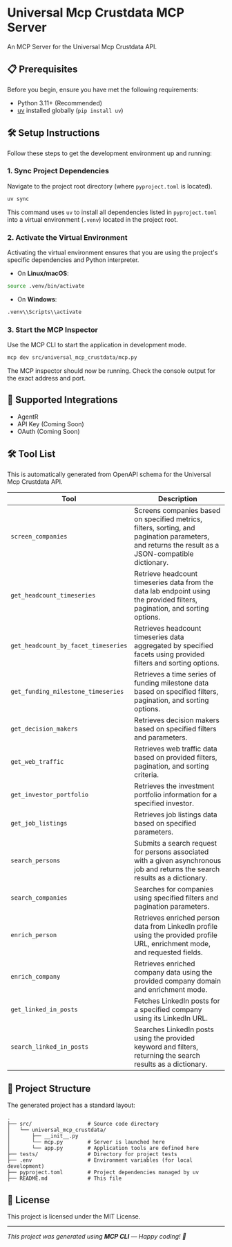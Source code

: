 # Universal Mcp Crustdata MCP Server

An MCP Server for the Universal Mcp Crustdata API.

## 📋 Prerequisites

Before you begin, ensure you have met the following requirements:
* Python 3.11+ (Recommended)
* [uv](https://github.com/astral-sh/uv) installed globally (`pip install uv`)

## 🛠️ Setup Instructions

Follow these steps to get the development environment up and running:

### 1. Sync Project Dependencies
Navigate to the project root directory (where `pyproject.toml` is located).
```bash
uv sync
```
This command uses `uv` to install all dependencies listed in `pyproject.toml` into a virtual environment (`.venv`) located in the project root.

### 2. Activate the Virtual Environment
Activating the virtual environment ensures that you are using the project's specific dependencies and Python interpreter.
- On **Linux/macOS**:
```bash
source .venv/bin/activate
```
- On **Windows**:
```bash
.venv\\Scripts\\activate
```

### 3. Start the MCP Inspector
Use the MCP CLI to start the application in development mode.
```bash
mcp dev src/universal_mcp_crustdata/mcp.py
```
The MCP inspector should now be running. Check the console output for the exact address and port.

## 🔌 Supported Integrations

- AgentR
- API Key (Coming Soon)
- OAuth (Coming Soon)

## 🛠️ Tool List

This is automatically generated from OpenAPI schema for the Universal Mcp Crustdata API.

| Tool | Description |
|------|-------------|
| `screen_companies` | Screens companies based on specified metrics, filters, sorting, and pagination parameters, and returns the result as a JSON-compatible dictionary. |
| `get_headcount_timeseries` | Retrieve headcount timeseries data from the data lab endpoint using the provided filters, pagination, and sorting options. |
| `get_headcount_by_facet_timeseries` | Retrieves headcount timeseries data aggregated by specified facets using provided filters and sorting options. |
| `get_funding_milestone_timeseries` | Retrieves a time series of funding milestone data based on specified filters, pagination, and sorting options. |
| `get_decision_makers` | Retrieves decision makers based on specified filters and parameters. |
| `get_web_traffic` | Retrieves web traffic data based on provided filters, pagination, and sorting criteria. |
| `get_investor_portfolio` | Retrieves the investment portfolio information for a specified investor. |
| `get_job_listings` | Retrieves job listings data based on specified parameters. |
| `search_persons` | Submits a search request for persons associated with a given asynchronous job and returns the search results as a dictionary. |
| `search_companies` | Searches for companies using specified filters and pagination parameters. |
| `enrich_person` | Retrieves enriched person data from LinkedIn profile using the provided profile URL, enrichment mode, and requested fields. |
| `enrich_company` | Retrieves enriched company data using the provided company domain and enrichment mode. |
| `get_linked_in_posts` | Fetches LinkedIn posts for a specified company using its LinkedIn URL. |
| `search_linked_in_posts` | Searches LinkedIn posts using the provided keyword and filters, returning the search results as a dictionary. |

## 📁 Project Structure

The generated project has a standard layout:
```
.
├── src/                  # Source code directory
│   └── universal_mcp_crustdata/
│       ├── __init__.py
│       └── mcp.py        # Server is launched here
│       └── app.py        # Application tools are defined here
├── tests/                # Directory for project tests
├── .env                  # Environment variables (for local development)
├── pyproject.toml        # Project dependencies managed by uv
├── README.md             # This file
```

## 📝 License

This project is licensed under the MIT License.

---

_This project was generated using **MCP CLI** — Happy coding! 🚀_
